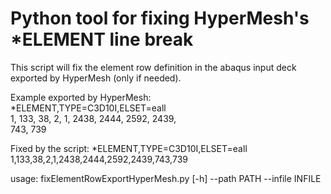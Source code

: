 # Python tool for fixing HyperMesh's *ELEMENT line break                                                                                                    

This script will fix the element row definition in the abaqus input deck exported by HyperMesh (only if needed).
                                                                                             
Example exported by HyperMesh:                                                                                         
*ELEMENT,TYPE=C3D10I,ELSET=eall                                                                                
        1,       133,        38,         2,         1,      2438,      2444,      2592,      2439,             
      743,       739                                                                                           
                                                                                                               
Fixed by the script:
*ELEMENT,TYPE=C3D10I,ELSET=eall                                                                                
1,133,38,2,1,2438,2444,2592,2439,743,739                                                                       







usage: fixElementRowExportHyperMesh.py [-h] --path PATH --infile INFILE